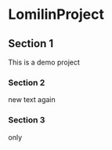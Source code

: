 LomilinProject
=============

## Section 1
This is a demo project

### Section 2
new text again

### Section 3
only

